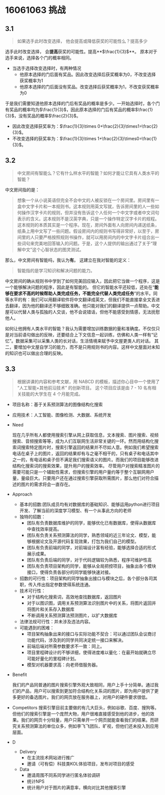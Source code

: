 16061063
挑战
===================
3.1
-------------
>如果选手此时改变选择， 他会提高或降低获奖的可能性么？提高多少

选手此时改变选择， 会**提高**获奖的可能性。提高**$\frac{1}{3}$**。
原本对于选手来说，选择各个门的概率相同。

 - 当选手选择改变选择时，有两种情况
	- 他原本选择的门后面有奖品。因此改变选择后获奖概率为0，不改变选择获奖概率为1
	- 他原本选择的门后面没有奖品。改变选择后获奖概率为1，不改变获奖概率为0

于是我们需要知道他原本选择的门后有奖品的概率是多少。一开始选择时，各个门有奖品的概率均为$\frac{1}{3}$，因此原本选择的门后有奖品的概率$\frac{1}{3}$，没有奖品的概率$\frac{2}{3}$。

- 因此改变选择获奖率为：$\frac{1}{3}\times 0+\frac{2}{3}\times1=\frac{2}{3}$。
- 不改变选择的获奖率为：$\frac{1}{3}\times 1+\frac{2}{3}\times0=\frac{1}{3}$。

3.2
-----
>中文房间有智能么？它有什么样水平的智能？如何才能让它具有人类水平的智能？

中文房间指的是：
>想象一个从小说英语但完全不会中文的人被反锁在一个房间里。房间里有一盒中文字卡片和一本规则书。这本规则用英文写就，告诉房间里的人一些如何操作汉字卡片的规则，但并没有告诉这个人任何一个中文字或者中文词句表示的含义。这本规则不是汉英字典，只是一个操作特定汉字卡片的规程。这本规则的本质其实是一个程序。现在，房间外面有人向房间内递送纸条，纸条上用中文写了一些问题。假设房间内的规则书写得非常好，以至于，房间里的人只要严格按照规则书操作，就可以用房间内的中文字卡片组合出一些词句来完美地回答输入的问题。于是，这个人提供的输出通过了关于“理解中文”这个心智状态的图灵测试。

那么，中文房间有智能吗，我认为**有**。
这建立在我对智能的定义：
>智能指的是学习知识和解决问题的能力。

中文房间的确从规则书中学到了如何完美回应输入，因此把它当做一个程序，这是一个能够解决问题的程序，因此是有智能的。
但它的智能水平还较低，还处在“**能够在要求不高的时候帮助人类完成任务，不能完全代替人类完成任务**”的水平。同等水平的有：我们可以用翻译软件将中文翻译成英文，但我们不能直接拿全文丢进去翻译，因为他的翻译还不够细致准确。他只能对我们的翻译提供一点帮助。中文屋可以代替人类与孤独的人交谈，他不会说错话，但他不能感受到情感，无法抚慰他人。

如何让他拥有人类水平的智能？我认为需要增加训练数据的量和准确度。不仅仅只是对当前语句做出的反映，还要结合上下文信息一起训练，仿佛和人类一样有“记忆”。数据采集可以采集人类的长对话，生活情境来赋予中文屋更类人的对话。
其二，要增加中文屋自学习的能力，而不是只用规则书的内容。这样中文屋面对未知的知识也可以做出合理的反映。


3.3
-----

>根据讲课的内容和参考文献，用 NABCD 的模板，描述你心目中一个使用了 “人工智能+其他前沿技术” 的创新项目。 这个项目应该是由 7 - 10 名有相关技能的大学生在 4 个月能完成。


- 项目名称：基于关系预测算法的图像结构化搜索
- 应用技术：人工智能、图像检测、大数据、系统开发


-	Need

	现在几乎所有人都使用搜索引擎从网上获取信息，文本搜索、图片搜索、视频搜索、音频搜索等等，成为人们互联网生活非常关键的一环。然而用结构化搜索词搜索特定图片时，搜索引擎返回的结果并不尽如人意。例如我们希望搜索电话在桌子上的图片，返回的结果却有与之毫不相干的，只有桌子和电话其中之一的，有电话和桌子但不满足我们搜索语义的图片。而我们的项目能够改进结构化搜索词的搜索效果，提升用户的搜索效率。
尽管用户对搜索精准图片的需要可能只是一个辅助性需求，但搜索引擎的用户量约等于整个互联网用户量，量级巨大。只要用户还在通过搜索引擎获取所需图片，那么他们对符合描述的图片的需求将会一直存在。

-	Approach 
	-  基本的招数:团队成员均有对数据库的基础知识、能够运用python进行项目开发、了解当前的深度学习模型、有一个从事此方向的老师
	- 独特的招数：
		- 团队有负责数据库维护的同学，能够优化已有数据库，使得从数据库中查找效率提高。
		- 团队有负责关系预测算法的同学，熟悉领域的近三年论文、模型，能够根据论文及开源代码复现效果，打包为我们自己的模型。
		- 团队有负责前端的同学，对前端设计富有经验，能够选择合适的形式展示成果。
		- 团队有负责后端的同学，对于代码逻辑较为熟悉，程序可维护性高
		- 团队有负责项目架构的同学，能够从全局把控项目，抽象出各个模块接口，使得负责各部分的同学能够快速对接。
	- 招数的可行性：项目架构的同学抽象出接口与模块之后，各个部分各司其职，传入传出指定参数使得系统连通。
	- 技术可行性：
		- 对于结构化搜索词，高效地查找数据库，返回图片
		- 对于以图识图，调用关系预测算法识别图片中的关系，将图片返回并将图片和关系存入数据库
		- 不断调用关系预测算法预测图片，以扩大数据库
	- 法律法规可行性：并未涉及违法内容。
	- 可能遇到的困难：
		- 项目架构抽象出来的接口与实际功能不契合：可以通过团队会议商讨功能代码，涉及到的同学共同决定统一接口来解决。
		- 前端后端对所需参数要求不一致：同上。
		- 项目里程碑设计的不够详细，使得进度难以量化：在最开始就确立尽可能好量化的里程碑计划。
		- 模型对机器要求高：向老师借服务器。

-	Benefit

    我们的产品同普通的图片搜索引擎外观大致相同，用户上手十分简单。通过我们的产品，用户可以搜索到更加符合结构化关系词的图片，即为用户提供了更多更好的备选图片。我们的网页放在服务器上，对用户的硬件要求很低。
 
-	Competitors 
搜索引擎目前主要做的有几大巨头，例如谷歌、百度、搜狗等。但他们的搜索引擎是一个庞然大物，用户很难直接感受到他的进步，他的效果。我们的网页十分轻量，用户只需单开一个网页就能查看我们的结果。而研究关系预测算法的单位众多，例如李飞飞团队、旷视，但他们还未投入到应用层面。

- D 
	- Delivery 
		- 在主流技术网站进行推广
		- 邀请（可有偿）科技类KOL体验项目，发布对项目的感受
	- Data
		- 邀请周围不同系同学进行匿名体验调研
		- 统计NPS
		- 统计用户对于图片的满意率，横向对比其他搜索引擎